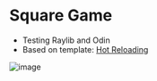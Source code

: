 # Square Game

- Testing Raylib and Odin
- Based on template: [Hot Reloading](http://zylinski.se/posts/hot-reload-gameplay-code/)

![image](https://github.com/user-attachments/assets/7060040b-7f5b-45c3-987b-e9d4dab9d589)
